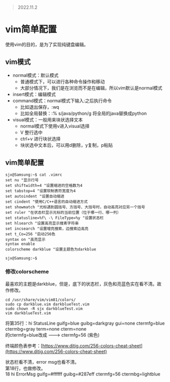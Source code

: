 > 2022.11.2

# vim简单配置

使用vim的目的，是为了实现纯键盘编辑。

## vim模式

-   normal模式：默认模式
    -   普通模式下，可以进行各种命令操作和移动
    -   大部分情况下，我们是在浏览而不是在编辑，所以vim默认是normal模式
-   insert模式：编辑模式
-   command模式：normal模式下输入:之后执行命令
    -   比如退出保存，:wq
    -   比如全局替换：:% s/java/python/g 将全局的java替换成python
-   visual模式：一般用来块状选择文本
    -   normal模式下使用v进入visual选择
    -   V 整行选中
    -   ctrl+v 进行块状选择
    -   块状选中文本后，可以用d删除，y复制，p粘贴

## vim简单配置

```shell
sjx@Samsung:~$ cat .vimrc
set nu "显示行号
set shiftwidth=4 "设置缩进的空格数为4
set tabstop=4 "设置软制表符宽度为4
set autoindent "设置自动缩进
set cindent "使用C/C++语言的自动缩进方式
set showmatch "光标遇到圆括号、方括号、大括号时，自动高亮对应另一个括号
set ruler "在状态栏显示光标的当前位置（位于哪一行、哪一列）
set statusline=%f\ -\ FileType=%y "设置状态栏
set hlsearch "设置高亮显示搜素字符串
set incsearch "设置增亮搜索，边搜索边高亮
set t_Co=256 "启动256色
syntax on "高亮显示
syntax enable
colorscheme darkblue "设置主题色为darkblue

sjx@Samsung:~$
```
### 修改colorscheme

最喜欢的主题是darkblue，但是，底下的状态栏，灰色和亮蓝色实在看不清。故作修改。
```shell
cd /usr/share/vim/vim81/colors/
sudo cp darkblue.vim darkblueTest.vim
sudo chown -R sjx darkblueTest.vim
vim darkblueTest.vim
```
将第35行：hi StatusLine guifg=blue guibg=darkgray gui=none ctermfg=blue ctermbg=gray term=none cterm=none  
的ctermfg=blue改成 ---> ctermfg=56 (紫色)

终端颜色表参考：[https://www.ditig.com/256-colors-cheat-sheet](https://www.ditig.com/256-colors-cheat-sheet)

状态栏看不清，error msg也看不清。  
第18行，也做修改。  
18 hi ErrorMsg guifg=#ffffff guibg=#287eff ctermfg=56 ctermbg=lightblue
<!--stackedit_data:
eyJoaXN0b3J5IjpbLTU5MzYzMTY0Ml19
-->